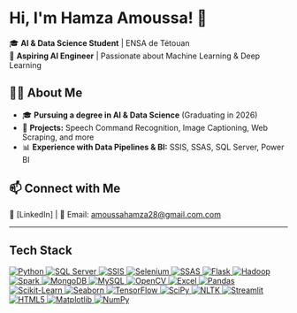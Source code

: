 # Hi, I'm Hamza Amoussa! 👋  
🎓 **AI & Data Science Student** | ENSA de Tétouan  
🚀 **Aspiring AI Engineer** | Passionate about Machine Learning & Deep Learning  

## 👨‍💻 About Me  
- 🎓 **Pursuing a degree in AI & Data Science** (Graduating in 2026)  
- 🤖 **Projects:** Speech Command Recognition, Image Captioning, Web Scraping, and more  
- 📊 **Experience with Data Pipelines & BI:** SSIS, SSAS, SQL Server, Power BI  


## 📫 Connect with Me  
🔗 [LinkedIn] | 📧 Email: amoussahamza28@gmail.com.com  

---

## Tech Stack

<p align="left">

  <!-- Python -->
  <a href="https://www.python.org/" target="_blank">
    <img 
         src="https://img.shields.io/badge/Python-3670A0?style=for-the-badge&logo=python&logoColor=ffdd54" 
         alt="Python" 
    />
  </a>

  <!-- SQL Server -->
  <a href="https://www.microsoft.com/en-us/sql-server" target="_blank">
    <img 
         src="https://img.shields.io/badge/SQL%20Server-CC2927?style=for-the-badge&logo=microsoft%20sql%20server&logoColor=white" 
         alt="SQL Server" 
    />
  </a>
  
  <!-- SSIS (generic badge) -->
  <a href="https://learn.microsoft.com/en-us/sql/integration-services/" target="_blank">
    <img 
         src="https://img.shields.io/badge/SSIS-333333?style=for-the-badge&logo=microsoft&logoColor=white" 
         alt="SSIS" 
    />
  </a>

 <!-- Selenium -->
  <a href="https://www.selenium.dev/" target="_blank">
    <img 
         src="https://img.shields.io/badge/Selenium-43B02A?style=for-the-badge&logo=selenium&logoColor=white" 
         alt="Selenium" 
    />
  </a>
  
  <!-- SSAS (generic badge) -->
  <a href="https://learn.microsoft.com/en-us/analysis-services/" target="_blank">
    <img 
         src="https://img.shields.io/badge/SSAS-333333?style=for-the-badge&logo=microsoft&logoColor=white" 
         alt="SSAS" 
    />
  </a>

  <!-- Flask -->
  <a href="https://flask.palletsprojects.com/" target="_blank">
    <img 
         src="https://img.shields.io/badge/Flask-000000?style=for-the-badge&logo=flask&logoColor=white" 
         alt="Flask" 
    />
  </a>

  <!-- Hadoop -->
  <a href="https://hadoop.apache.org/" target="_blank">
    <img 
         src="https://img.shields.io/badge/Hadoop-66CCFF?style=for-the-badge&logo=apachehadoop&logoColor=black" 
         alt="Hadoop" 
    />
  </a>

 <!-- Spark -->
  <a href="https://spark.apache.org/" target="_blank">
    <img 
         src="https://img.shields.io/badge/Spark-E25A1C?style=for-the-badge&logo=apachespark&logoColor=white" 
         alt="Spark" 
    />
  </a>

  <!-- MongoDB -->
  <a href="https://www.mongodb.com/" target="_blank">
    <img 
         src="https://img.shields.io/badge/MongoDB-47A248?style=for-the-badge&logo=mongodb&logoColor=white" 
         alt="MongoDB" 
    />
  </a>

  <!-- MySQL -->
  <a href="https://www.mysql.com/" target="_blank">
    <img 
         src="https://img.shields.io/badge/MySQL-005C84?style=for-the-badge&logo=mysql&logoColor=white" 
         alt="MySQL" 
    />
  </a>

  <!-- OpenCV -->
  <a href="https://opencv.org/" target="_blank">
    <img 
         src="https://img.shields.io/badge/OpenCV-5C3EE8?style=for-the-badge&logo=opencv&logoColor=white" 
         alt="OpenCV" 
    />
  </a>
  
  <!-- Excel -->
  <a href="https://www.microsoft.com/en-us/microsoft-365/excel" target="_blank">
    <img 
         src="https://img.shields.io/badge/Excel-217346?style=for-the-badge&logo=microsoft-excel&logoColor=white" 
         alt="Excel" 
    />
  </a>
  
  <!-- Pandas -->
  <a href="https://pandas.pydata.org/" target="_blank">
    <img 
         src="https://img.shields.io/badge/Pandas-130654?style=for-the-badge&logo=pandas&logoColor=white" 
         alt="Pandas" 
    />
  </a>

  <!-- Scikit-Learn -->
  <a href="https://scikit-learn.org/" target="_blank">
    <img 
         src="https://img.shields.io/badge/Scikit--Learn-F7931E?style=for-the-badge&logo=scikit-learn&logoColor=white" 
         alt="Scikit-Learn" 
    />
  </a>

  <!-- Seaborn -->
  <a href="https://seaborn.pydata.org/" target="_blank">
    <img 
         src="https://img.shields.io/badge/Seaborn-3776AB?style=for-the-badge&logo=python&logoColor=white" 
         alt="Seaborn" 
    />
  </a>

  <!-- TensorFlow -->
  <a href="https://www.tensorflow.org/" target="_blank">
    <img 
         src="https://img.shields.io/badge/TensorFlow-FF6F00?style=for-the-badge&logo=tensorflow&logoColor=white" 
         alt="TensorFlow" 
    />
  </a>

  <!-- SciPy -->
  <a href="https://www.scipy.org/" target="_blank">
    <img src="https://img.shields.io/badge/SciPy-8CAAE6?style=for-the-badge&logo=scipy&logoColor=white" alt="SciPy" />
  </a>
  
  <!-- NLTK -->
  <a href="https://www.nltk.org/" target="_blank">
    <img src="https://img.shields.io/badge/NLTK-CC1E2C?style=for-the-badge&logo=nltk&logoColor=white" alt="NLTK" />
  </a>
  
  <!-- Streamlit -->
  <a href="https://streamlit.io/" target="_blank">
    <img src="https://img.shields.io/badge/Streamlit-FF4B4B?style=for-the-badge&logo=streamlit&logoColor=white" alt="Streamlit" />
  </a>
  
  <!-- HTML5 -->
  <a href="https://developer.mozilla.org/en-US/docs/Web/HTML" target="_blank">
    <img src="https://img.shields.io/badge/HTML5-E34F26?style=for-the-badge&logo=html5&logoColor=white" alt="HTML5" />
  </a>
  
  <!-- Matplotlib -->
  <a href="https://matplotlib.org/" target="_blank">
    <img src="https://img.shields.io/badge/Matplotlib-11557C?style=for-the-badge&logo=matplotlib&logoColor=white" alt="Matplotlib" />
  </a>
  
  <!-- NumPy -->
  <a href="https://numpy.org/" target="_blank">
    <img src="https://img.shields.io/badge/NumPy-013243?style=for-the-badge&logo=numpy&logoColor=white" alt="NumPy" />
  </a>

</p>
